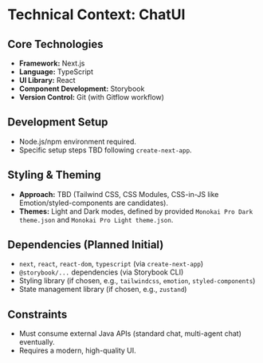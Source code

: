 # Technical Context: ChatUI

## Core Technologies
- **Framework:** Next.js
- **Language:** TypeScript
- **UI Library:** React
- **Component Development:** Storybook
- **Version Control:** Git (with Gitflow workflow)

## Development Setup
- Node.js/npm environment required.
- Specific setup steps TBD following `create-next-app`.

## Styling & Theming
- **Approach:** TBD (Tailwind CSS, CSS Modules, CSS-in-JS like Emotion/styled-components are candidates).
- **Themes:** Light and Dark modes, defined by provided `Monokai Pro Dark theme.json` and `Monokai Pro Light theme.json`.

## Dependencies (Planned Initial)
- `next`, `react`, `react-dom`, `typescript` (via `create-next-app`)
- `@storybook/...` dependencies (via Storybook CLI)
- Styling library (if chosen, e.g., `tailwindcss`, `emotion`, `styled-components`)
- State management library (if chosen, e.g., `zustand`)

## Constraints
- Must consume external Java APIs (standard chat, multi-agent chat) eventually.
- Requires a modern, high-quality UI. 